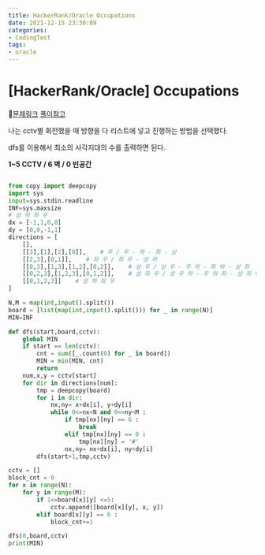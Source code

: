 ```yaml
---
title: HackerRank/Oracle Occupations
date: 2021-12-15 23:30:09
categories:
- CodingTest
tags:
- oracle
---
```


# [HackerRank/Oracle] Occupations

📌[문제링크](https://www.acmicpc.net/problem/15683) [풀이참고](https://gingerkang.tistory.com/111)



나는 cctv별 회전했을 때 방향을 다 리스트에 넣고 진행하는 방법을 선택했다. 

dfs를 이용해서 최소의 사각지대의 수를 출력하면 된다. 

 **1~5 CCTV / 6 벽 / 0 빈공간**



```python

from copy import deepcopy 
import sys
input=sys.stdin.readline
INF=sys.maxsize
# 상 하 좌 우
dx = [-1,1,0,0]
dy = [0,0,-1,1]
directions = [
    [],
    [[3],[1],[2],[0]],    # 우 / 우 - 하 - 좌 - 상
    [[2,3],[0,1]],    # 좌 우 / 좌 우 - 상 하 
    [[0,3],[1,3],[1,2],[0,2]],    # 상 우 / 상 우 - 우 하 - 좌 하 - 상 좌
    [[0,2,3],[1,2,3],[0,1,2]],    # 상 좌 우 / 상 우 하 - 우 하 좌 - 상 좌 하
    [[0,1,2,3]]    # 상 하 좌 우 
]

N,M = map(int,input().split())
board = [list(map(int,input().split())) for _ in range(N)]
MIN=INF

def dfs(start,board,cctv):
    global MIN
    if start == len(cctv):
        cnt = sum([_.count(0) for _ in board])
        MIN = min(MIN, cnt)
        return
    num,x,y = cctv[start]
    for dir in directions[num]:
        tmp = deepcopy(board)
        for i in dir:
            nx,ny= x+dx[i], y+dy[i]
            while 0<=nx<N and 0<=ny<M :
                if tmp[nx][ny] == 6 :
                    break
                elif tmp[nx][ny] == 0 :
                    tmp[nx][ny] = '#'
                nx,ny= nx+dx[i], ny+dy[i]
        dfs(start+1,tmp,cctv)

cctv = []
block_cnt = 0
for x in range(N):
    for y in range(M):
        if 1<=board[x][y] <=5:
            cctv.append([board[x][y], x, y])
        elif board[x][y] == 6 :
            block_cnt+=1

dfs(0,board,cctv)
print(MIN)
```



